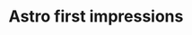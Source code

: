 ---
title: 'Astro first impressions'
slug: 'astro-first-impressions'
published_at: 07-01-2024
meta_description: 'This is the first post of my new Astro blog.'
---